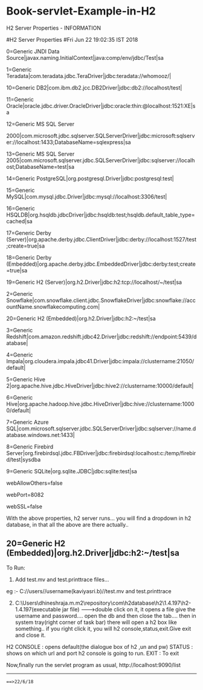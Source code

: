 # Book-servlet-Example-in-H2

H2 Server Properties - INFORMATION

#H2 Server Properties
#Fri Jun 22 19:02:35 IST 2018


0=Generic JNDI Data Source|javax.naming.InitialContext|java\:comp/env/jdbc/Test|sa

1=Generic Teradata|com.teradata.jdbc.TeraDriver|jdbc\:teradata\://whomooz/|

10=Generic DB2|com.ibm.db2.jcc.DB2Driver|jdbc\:db2\://localhost/test|

11=Generic Oracle|oracle.jdbc.driver.OracleDriver|jdbc\:oracle\:thin\:@localhost\:1521\:XE|sa

12=Generic MS SQL Server 

2000|com.microsoft.jdbc.sqlserver.SQLServerDriver|jdbc\:microsoft\:sqlserver\://localhost\:1433;DatabaseName\=sqlexpress|sa

13=Generic MS SQL Server 2005|com.microsoft.sqlserver.jdbc.SQLServerDriver|jdbc\:sqlserver\://localhost;DatabaseName\=test|sa

14=Generic PostgreSQL|org.postgresql.Driver|jdbc\:postgresql\:test|

15=Generic MySQL|com.mysql.jdbc.Driver|jdbc\:mysql\://localhost\:3306/test|

16=Generic HSQLDB|org.hsqldb.jdbcDriver|jdbc\:hsqldb\:test;hsqldb.default_table_type\=cached|sa

17=Generic Derby (Server)|org.apache.derby.jdbc.ClientDriver|jdbc\:derby\://localhost\:1527/test;create\=true|sa

18=Generic Derby (Embedded)|org.apache.derby.jdbc.EmbeddedDriver|jdbc\:derby\:test;create\=true|sa

19=Generic H2 (Server)|org.h2.Driver|jdbc\:h2\:tcp\://localhost/~/test|sa

2=Generic Snowflake|com.snowflake.client.jdbc.SnowflakeDriver|jdbc\:snowflake\://accountName.snowflakecomputing.com|

20=Generic H2 (Embedded)|org.h2.Driver|jdbc\:h2\:~/test|sa        

3=Generic Redshift|com.amazon.redshift.jdbc42.Driver|jdbc\:redshift\://endpoint\:5439/database|

4=Generic Impala|org.cloudera.impala.jdbc41.Driver|jdbc\:impala\://clustername\:21050/default|

5=Generic Hive 2|org.apache.hive.jdbc.HiveDriver|jdbc\:hive2\://clustername\:10000/default|

6=Generic Hive|org.apache.hadoop.hive.jdbc.HiveDriver|jdbc\:hive\://clustername\:10000/default|

7=Generic Azure SQL|com.microsoft.sqlserver.jdbc.SQLServerDriver|jdbc\:sqlserver\://name.database.windows.net\:1433|

8=Generic Firebird Server|org.firebirdsql.jdbc.FBDriver|jdbc\:firebirdsql\:localhost\:c\:/temp/firebird/test|sysdba

9=Generic SQLite|org.sqlite.JDBC|jdbc\:sqlite\:test|sa

webAllowOthers=false

webPort=8082

webSSL=false



With the above properties, h2 server runs... you will find a dropdown in h2 database, in that all the above are there actually..

20=Generic H2 (Embedded)|org.h2.Driver|jdbc\:h2\:~/test|sa   
----------------------------------------------------------------------------------------------------------------------------------------

To Run: 

1. Add test.mv and test.printtrace files...

 eg :- C://users//username(kaviyasri.b)//test.mv and test.printtrace

2. C:\Users\dhineshraja.m\.m2\repository\com\h2database\h2\1.4.197\h2-1.4.197(executable jar file) --->double click on it, it opens a file give the username and password.... open the db and then close the tab.... then in  system tray(right corner of task bar) 
there will open a h2 box like something.. if you right click it, you will h2 console,status,exit.Give exit and close it.

H2 CONSOLE : opens default(the dialogue box of h2 ,un and pw)
STATUS : shows on which url and port h2 console is going to run.
EXIT : To exit


Now,finally run the servlet program as usual, http://localhost:9090/list

--------------------------------------------------------------------------------------------------------------------------------------

    ==>22/6/18



